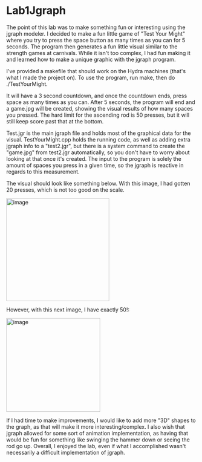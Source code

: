 # Lab1Jgraph

The point of this lab was to make something fun or interesting using the jgraph modeler.  I decided to make a fun little game of "Test Your Might" where you try to press the space button as many times as you can for 5 seconds.  The program then generates a fun little visual similar to the strength games at carnivals.  While it isn't too complex, I had fun making it and learned how to make a unique graphic with the jgraph program.

I've provided a makefile that should work on the Hydra machines (that's what I made the project on).  To use the program, run make, then do ./TestYourMight.

It will have a 3 second countdown, and once the countdown ends, press space as many times as you can.  After 5 seconds, the program will end and a game.jpg will be created, showing the visual results of how many spaces you pressed.  The hard limit for the ascending rod is 50 presses, but it will still keep score past that at the bottom.

Test.jgr is the main jgraph file and holds most of the graphical data for the visual.  TestYourMight.cpp holds the running code, as well as adding extra jgraph info to a "test2.jgr", but there is a system command to create the "game.jpg" from test2.jgr automatically, so you don't have to worry about looking at that once it's created.  The input to the program is solely the amount of spaces you press in a given time, so the jgraph is reactive in regards to this measurement.

The visual should look like something below.  With this image, I had gotten 20 presses, which is not too good on the scale.

<img width="272" alt="image" src="https://user-images.githubusercontent.com/73197003/193711248-a064e58f-6f0d-4fed-b499-f81d64e954e7.png">

However, with this next image, I have exactly 50!:

<img width="248" alt="image" src="https://user-images.githubusercontent.com/73197003/193711445-99643fbe-cf3d-4010-986c-f2c69a01f41b.png">

If I had time to make improvements, I would like to add more "3D" shapes to the graph, as that will make it more interesting/complex.  I also wish that jgraph allowed for some sort of animation implementation, as having that would be fun for something like swinging the hammer down or seeing the rod go up.  Overall, I enjoyed the lab, even if what I accomplished wasn't necessarily a difficult implementation of jgraph.
